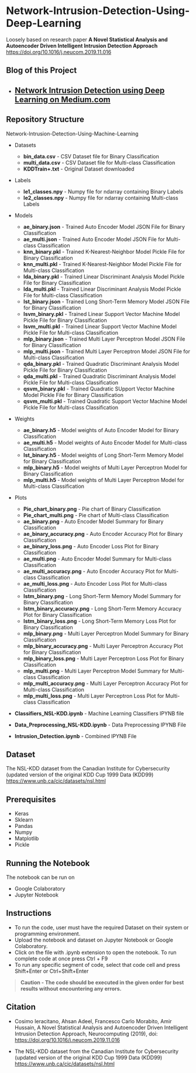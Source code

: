 # Network-Intrusion-Detection-Using-Deep-Learning
Loosely based on research paper **A Novel Statistical Analysis and Autoencoder Driven Intelligent Intrusion Detection Approach** 
https://doi.org/10.1016/j.neucom.2019.11.016

## Blog of this Project
- ## [Network Intrusion Detection using Deep Learning on Medium.com](https://medium.com/geekculture/network-intrusion-detection-using-deep-learning-bcc91e9b999d?source=friends_link&sk=2b84dd61f3e76d63af0a14daf6f89f43)

## Repository Structure
Network-Intrusion-Detection-Using-Machine-Learning
  - Datasets
    - **bin_data.csv** - CSV Dataset file for Binary Classification
    - **multi_data.csv** - CSV Dataset file for Multi-class Classification
    - **KDDTrain+.txt** - Original Dataset downloaded

  - Labels
    - **le1_classes.npy** - Numpy file for ndarray containing Binary Labels
    - **le2_classes.npy** - Numpy file for ndarray containing Multi-class Labels

  - Models
    - **ae_binary.json** - Trained Auto Encoder Model JSON File for Binary Classification
    - **ae_multi.json** - Trained Auto Encoder Model JSON File for Multi-class Classification
    - **knn_binary.pkl** - Trained K-Nearest-Neighbor Model Pickle File for Binary Classification
    - **knn_multi.pkl** - Trained K-Nearest-Neighbor Model Pickle File for Multi-class Classification
    - **lda_binary.pkl** - Trained Linear Discriminant Analysis Model Pickle File for Binary Classification
    - **lda_multi.pkl** - Trained Linear Discriminant Analysis Model Pickle File for Multi-class Classification
    - **lst_binary.json** - Trained Long Short-Term Memory Model JSON File for Binary Classification
    - **lsvm_binary.pkl** - Trained Linear Support Vector Machine Model Pickle File for Binary Classification
    - **lsvm_multi.pkl** - Trained Linear Support Vector Machine Model Pickle File for Multi-class Classification
    - **mlp_binary.json** - Trained Multi Layer Perceptron Model JSON File for Binary Classification
    - **mlp_multi.json** - Trained Multi Layer Perceptron Model JSON File for Multi-class Classification
    - **qda_binary.pkl** - Trained Quadratic Discriminant Analysis Model Pickle File for Binary Classification
    - **qda_multi.pkl** - Trained Quadratic Discriminant Analysis Model Pickle File for Multi-class Classification
    - **qsvm_binary.pkl** - Trained Quadratic SUpport Vector Machine Model Pickle File for Binary Classification
    - **qsvm_multi.pkl** - Trained Quadratic Support Vector Machine Model Pickle File for Multi-class Classification
    
  - Weights
    - **ae_binary.h5** - Model weights of Auto Encoder Model for Binary Classification
    - **ae_multi.h5** - Model weights of Auto Encoder Model for Multi-class Classification
    - **lst_binary.h5** - Model weights of Long Short-Term Memory Model for Binary Classification
    - **mlp_binary.h5** - Model weights of Multi Layer Perceptron Model for Binary Classification
    - **mlp_multi.h5** - Model weights of Multi Layer Perceptron Model for Multi-class Classification

  - Plots
    - **Pie_chart_binary.png** - Pie chart of Binary Classification
    - **Pie_chart_multi.png** - Pie chart of Multi-class Classification
    - **ae_binary.png** - Auto Encoder Model Summary for Binary Classification
    - **ae_binary_accuracy.png** - Auto Encoder Accuracy Plot for Binary Classification
    - **ae_binary_loss.png** - Auto Encoder Loss Plot for Binary Classification
    - **ae_multi.png** - Auto Encoder Model Summary for Multi-class Classification
    - **ae_multi_accuracy.png** - Auto Encoder Accuracy Plot for Multi-class Classification
    - **ae_multi_loss.png** - Auto Encoder Loss Plot for Multi-class Classification
    - **lstm_binary.png** - Long Short-Term Memory Model Summary for Binary Classification
    - **lstm_binary_accuracy.png** - Long Short-Term Memory Accuracy Plot for Binary Classification
    - **lstm_binary_loss.png** - Long Short-Term Memory Loss Plot for Binary Classification
    - **mlp_binary.png** - Multi Layer Perceptron Model Summary for Binary Classification
    - **mlp_binary_accuracy.png** - Multi Layer Perceptron Accuracy Plot for Binary Classification
    - **mlp_binary_loss.png** - Multi Layer Perceptron Loss Plot for Binary Classification
    - **mlp_multi.png** - Multi Layer Perceptron Model Summary for Multi-class Classification
    - **mlp_multi_accuracy.png** - Multi Layer Perceptron Accuracy Plot for Multi-class Classification
    - **mlp_multi_loss.png** - Multi Layer Perceptron Loss Plot for Multi-class Classification
    
  - **Classifiers_NSL-KDD.ipynb** - Machine Learning Classifiers IPYNB file 

  - **Data_Preprocessing_NSL-KDD.ipynb** - Data Preprocessing IPYNB File 

  - **Intrusion_Detection.ipynb** - Combined IPYNB File

## Dataset
The NSL-KDD dataset from the Canadian Institute for Cybersecurity (updated version of the original KDD Cup 1999 Data (KDD99)
https://www.unb.ca/cic/datasets/nsl.html

## Prerequisites
 - Keras 
 - Sklearn 
 - Pandas 
 - Numpy
 - Matplotlib
 - Pickle

## Running the Notebook
The notebook can be run on 
 - Google Colaboratory
 - Jupyter Notebook
 
## Instructions
 - To run the code, user must have the required Dataset on their system or programming environment.
 - Upload the notebook and dataset on Jupyter Notebook or Google
   Colaboratory.
 - Click on the file with .ipynb extension to open the notebook. To run
   complete code at once press Ctrl + F9
 - To run any specific segment of code, select that code cell and press
   Shift+Enter or Ctrl+Shift+Enter

>**Caution - The code should be executed in the given order for best results without encountering any errors.**

## Citation

 - Cosimo Ieracitano, Ahsan Adeel, Francesco Carlo Morabito, Amir
   Hussain, A Novel Statistical Analysis and Autoencoder Driven
   Intelligent Intrusion Detection Approach, Neurocomputing (2019), doi:
   https://doi.org/10.1016/j.neucom.2019.11.016
   
 - The NSL-KDD dataset from the Canadian Institute for Cybersecurity (updated version of the original KDD Cup 1999 Data (KDD99)
  https://www.unb.ca/cic/datasets/nsl.html
